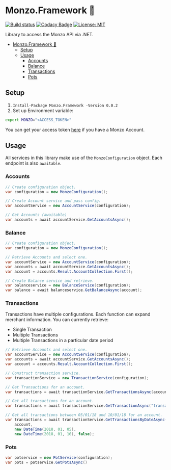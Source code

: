 # Monzo.Framework 🚀
[![Build status](https://ci.appveyor.com/api/projects/status/hdnrere1v5hgvrat?svg=true)](https://ci.appveyor.com/project/kiran94/monzo-framework)
[![Codacy Badge](https://api.codacy.com/project/badge/Grade/4f86df636f854a16a94a165dd8c509bb)](https://www.codacy.com/app/kiran94/Monzo.Framework?utm_source=github.com&amp;utm_medium=referral&amp;utm_content=kiran94/Monzo.Framework&amp;utm_campaign=Badge_Grade)
[![License: MIT](https://img.shields.io/badge/License-MIT-yellow.svg)](https://opensource.org/licenses/MIT)

Library to access the Monzo API via .NET.

- [Monzo.Framework 🚀](#monzoframework-%F0%9F%9A%80)
    - [Setup](#setup)
    - [Usage](#usage)
        - [Accounts](#accounts)
        - [Balance](#balance)
        - [Transactions](#transactions)
        - [Pots](#pots)

## Setup
1. `Install-Package Monzo.Framework -Version 0.0.2`
2. Set up Environment variable:

```sh
export MONZO="<ACCESS_TOKEN>"
```

You can get your access token [here](https://developers.monzo.com/) if you have a Monzo Account.

## Usage
All services in this library make use of the `MonzoConfiguration` object. Each endpoint is also `awaitable`.

### Accounts
```cs
// Create configuration object.
var configuration = new MonzoConfiguration();

// Create Account service and pass config.
var accountService = new AccountService(configuration);

// Get Accounts (awaitable)
var accounts = await accountService.GetAccountsAsync();
```

### Balance
```cs
// Create configuration object.
var configuration = new MonzoConfiguration();

// Retrieve Accounts and select one.
var accountService = new AccountService(configuration);
var accounts = await accountService.GetAccountsAsync();
var account = accounts.Result.AccountCollection.First();

// Create Balance service and retrieve.
var balanceservice = new BalanceService(configuration);
var balance = await balanceservice.GetBalanceAsync(account);
```

### Transactions

Transactions have multiple configurations. Each function can expand merchant information. You can currently retrieve:
- Single Transaction
- Multiple Transactions
- Multiple Transactions in a particular date period

```cs
// Retrieve Accounts and select one.
var accountService = new AccountService(configuration);
var accounts = await accountService.GetAccountsAsync();
var account = accounts.Result.AccountCollection.First();

// Construct transaction service.
var transactionService = new TransactionService(configuration);

// Get Transactions for an account.
var transactions = await transactionService.GetTransactionsAsync(account, false);

// Get all transactions for an account.
var transactions = await transactionService.GetTransactionAsync("transaction_id", false);

// Get all transactions between 05/01/18 and 10/01/18 for an account.
var transactions = await transactionService.GetTransactionsByDateAsync(
    account,
    new DateTime(2018, 01, 05),
    new DateTime(2018, 01, 10), false);
```

### Pots
```cs
var potservice = new PotService(configuration);
var pots = potservice.GetPotsAsync()
```